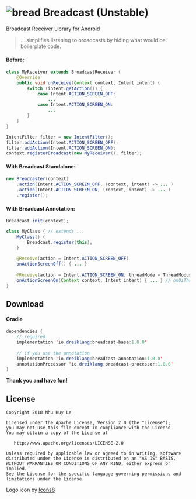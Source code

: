 # ![bread](https://png.icons8.com/metro/50/000000/bread.png) Breadcast (Unstable)
Broadcast Receiver Library for Android

> ... simplifies listening to broadcasts by hiding what would be boilerplate code.

#### Before:
```java
class MyReceiver extends BroadcastReceiver {
    @Override
    public void onReceive(Context context, Intent intent) {
        switch (intent.getAction()) {
            case Intent.ACTION_SCREEN_OFF:
                ...
            case Intent.ACTION_SCREEN_ON:
                ...
        }
    }
}
```
```java
IntentFilter filter = new IntentFilter();
filter.addAction(Intent.ACTION_SCREEN_OFF);
filter.addAction(Intent.ACTION_SCREEN_ON);
context.registerBroadcast(new MyReceiver(), filter);
```
#### With Breadcast Standalone:
```java
new Breadcaster(context)
    .action(Intent.ACTION_SCREEN_OFF, (context, intent) -> ... )
    .action(Intent.ACTION_SCREEN_ON, (context, intent) -> ... )
    .register();
```

#### With Breadcast Annotation:
```java
Breadcast.init(context);
```
```java
class MyClass { // extends ...
    MyClass() {
        Breadcast.register(this);
    }
    
    @Receive(action = Intent.ACTION_SCREEN_OFF)
    onActionScreenOff() { ... }
    
    @Receive(action = Intent.ACTION_SCREEN_ON, threadMode = ThreadModus.MAIN)
    onActionScreenOn(Context context, Intent intent) { ... } // onUiThread
}
```

## Download
#### Gradle
```java
dependencies {
    // required
    implementation 'io.dreiklang:breadcast-base:1.0.0'
    
    // if you use the annotation
    implementation 'io.dreiklang:breadcast-annotation:1.0.0'
    annotationProcessor 'io.dreiklang:breadcast-processor:1.0.0'
}
```

__Thank you and have fun!__

License
-------

    Copyright 2018 Nhu Huy Le

    Licensed under the Apache License, Version 2.0 (the "License");
    you may not use this file except in compliance with the License.
    You may obtain a copy of the License at

       http://www.apache.org/licenses/LICENSE-2.0

    Unless required by applicable law or agreed to in writing, software
    distributed under the License is distributed on an "AS IS" BASIS,
    WITHOUT WARRANTIES OR CONDITIONS OF ANY KIND, either express or implied.
    See the License for the specific language governing permissions and
    limitations under the License.
    
    
Logo icon by [Icons8](https://icons8.com)
